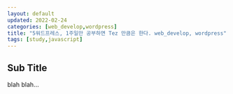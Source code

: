 ```yaml
---
layout: default
updated: 2022-02-24
categories: [web_develop,wordpress]
title: "5워드프레스, 1주일만 공부하면 Tez 만큼은 한다. web_develop, wordpress"
tags: [study,javascript]
---
```


## Sub Title

blah blah...